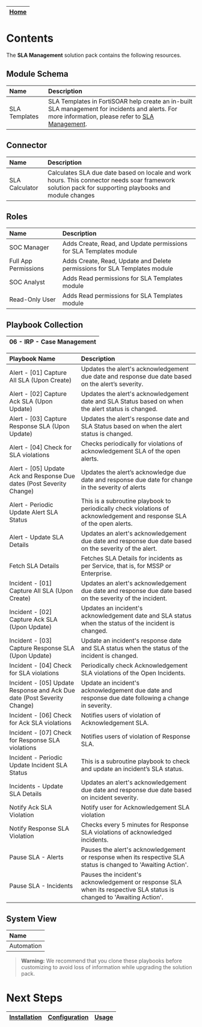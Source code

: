 | [Home](../README.md) |
 | -------------------------------------------- |

  # Contents

The **SLA Management** solution pack contains the following resources.

## Module Schema

| Name          | Description                                                                                                                                                                                                                                        |
|:--------------|:---------------------------------------------------------------------------------------------------------------------------------------------------------------------------------------------------------------------------------------------------|
| SLA Templates | SLA Templates in FortiSOAR help create an in-built SLA management for incidents and alerts. For more information, please refer to [SLA Management](https://docs.fortinet.com/document/fortisoar/7.5.0/administration-guide/792686/sla-management). |

## Connector

| Name           | Description                                                                                                                                           |
|:---------------|:------------------------------------------------------------------------------------------------------------------------------------------------------|
| SLA Calculator | Calculates SLA due date based on locale and work hours. This connector needs soar framework solution pack for supporting playbooks and module changes |

## Roles

| Name                 | Description                                                               |
|:---------------------|:--------------------------------------------------------------------------|
| SOC Manager          | Adds Create, Read, and Update permissions for SLA Templates module        |
| Full App Permissions | Adds Create, Read, Update and Delete permissions for SLA Templates module |
| SOC Analyst          | Adds Read permissions for SLA Templates module                            |
| Read-Only User       | Adds Read permissions for SLA Templates module                            |


## Playbook Collection

| 06 - IRP - Case Management |
|:--------------------------:|

| Playbook Name                                                           | Description                                                                                                            |
|:------------------------------------------------------------------------|:-----------------------------------------------------------------------------------------------------------------------|
| Alert - [01] Capture All SLA (Upon Create)                              | Updates the alert's acknowledgement due date and response due date based on the alert’s severity.                      |
| Alert - [02] Capture Ack SLA (Upon Update)                              | Updates the alert's acknowledgement date and SLA Status based on when the alert status is changed.                     |
| Alert - [03] Capture Response SLA (Upon Update)                         | Updates the alert's response date and SLA Status based on when the alert status is changed.                            |
| Alert - [04] Check for SLA violations                                   | Checks periodically for violations of acknowledgement SLA of the open alerts.                                          |
| Alert - [05] Update Ack and Response Due dates (Post Severity Change)   | Updates the alert’s acknowledge due date and response due date for change in the severity of alerts                    |
| Alert - Periodic Update Alert SLA Status                                | This is a subroutine playbook to periodically check violations of acknowledgement and response SLA of the open alerts. |
| Alert - Update SLA Details                                              | Updates an alert's acknowledgement due date and response due date based on the severity of the alert.                  |
| Fetch SLA Details                                                       | Fetches SLA Details for incidents as per Service, that is, for MSSP or Enterprise.                                     |
| Incident - [01] Capture All SLA (Upon Create)                           | Updates an alert's acknowledgement due date and response due date based on the severity of the incident.               |
| Incident - [02] Capture Ack SLA (Upon Update)                           | Updates an incident's acknowledgement date and SLA status when the status of the incident is changed.                  |
| Incident - [03] Capture Response SLA (Upon Update)                      | Update an incident's response date and SLA status when the status of the incident is changed.                          |
| Incident - [04] Check for SLA violations                                | Periodically check Acknowledgement SLA violations of the Open Incidents.                                               |
| Incident - [05] Update Response and Ack Due date (Post Severity Change) | Update an incident's acknowledgement due date and response due date following a change in severity.                    |
| Incident - [06] Check for Ack SLA violations                            | Notifies users of violation of Acknowledgement SLA.                                                                    |
| Incident - [07] Check for Response SLA violations                       | Notifies users of violation of Response SLA.                                                                           |
| Incident - Periodic Update Incident SLA Status                          | This is a subroutine playbook to check and update an incident’s SLA status.                                            |
| Incidents - Update SLA Details                                          | Updates an alert's acknowledgement due date and response due date based on incident severity.                          |
| Notify Ack SLA Violation                                                | Notify user for Acknowledgement SLA violation                                                                          |
| Notify Response SLA Violation                                           | Checks every 5 minutes for Response SLA violations of acknowledged incidents.                                          |
| Pause SLA - Alerts                                                      | Pauses the alert's acknowledgement or response when its respective SLA status is changed to 'Awaiting Action'.         |
| Pause SLA - Incidents                                                   | Pauses the incident's acknowledgement or response SLA when its respective SLA status is changed to 'Awaiting Action'.  |



## System View

| Name       |
|:-----------|
| Automation |

>**Warning:** We recommend that you clone these playbooks before customizing to avoid loss of information while upgrading the solution pack.

# Next Steps
| [Installation](./setup.md#installation) | [Configuration](./setup.md#configuration) | [Usage](./usage.md) |
| ----------------------------------------- | ------------------------------------------- | --------------------- |